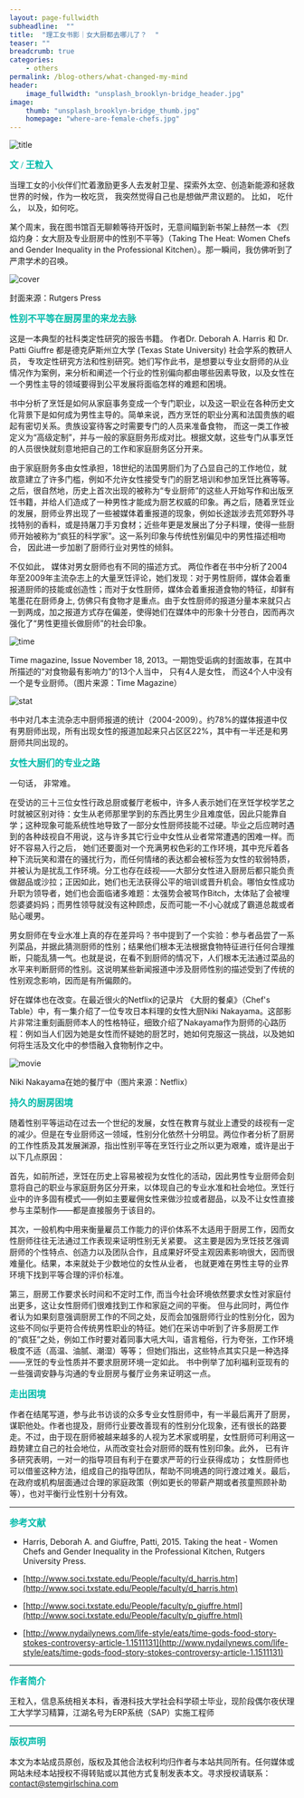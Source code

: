 ```yaml
---
layout: page-fullwidth
subheadline:  ""
title:  "理工女书影｜女大厨都去哪儿了？  "
teaser: ""
breadcrumb: true
categories:
    - others
permalink: /blog-others/what-changed-my-mind
header:
    image_fullwidth: "unsplash_brooklyn-bridge_header.jpg"
image:
    thumb: "unsplash_brooklyn-bridge_thumb.jpg"
    homepage: "where-are-female-chefs.jpg"
---
```


![title](/assets/img/where-are-female-chefs.jpg)


<p style="line-height: normal; font-size: 16px; font-family: 微软雅黑; color: rgb(0, 187, 170); box-sizing: border-box; padding: 0px; margin: 10px 0px; text-align: left;"><strong>
文 / 王粒入
</strong></p>



当理工女的小伙伴们忙着激励更多人去发射卫星、探索外太空、创造新能源和拯救世界的时候，作为一枚吃货， 我突然觉得自己也是想做严肃议题的。 比如， 吃什么， 以及，如何吃。

某个周末，我在图书馆百无聊赖等待开饭时，无意间瞄到新书架上赫然一本 《烈焰灼身：女大厨及专业厨房中的性别不平等》（Taking The Heat: Women Chefs and Gender Inequality in the Professional Kitchen）。那一瞬间，我仿佛听到了严肃学术的召唤。

![cover](/assets/img/where-are-female-chefs/book-cover.jpg)

封面来源：Rutgers Press

<p style="line-height: normal; font-size: 16px; font-family: 微软雅黑; color: rgb(0, 187, 170); box-sizing: border-box; padding: 0px; margin: 10px 0px; text-align: left;"><strong>
性别不平等在厨房里的来龙去脉
</strong></p>



这是一本典型的社科类定性研究的报告书籍。 作者Dr. Deborah A. Harris 和 Dr. Patti Giuffre 都是德克萨斯州立大学 (Texas State University) 社会学系的教研人员， 专攻定性研究方法和性别研究。她们写作此书，是想要以专业女厨师的从业情况作为案例，来分析和阐述一个行业的性别偏向都由哪些因素导致，以及女性在一个男性主导的领域要得到公平发展将面临怎样的难题和困境。

书中分析了烹饪是如何从家庭事务变成一个专门职业，以及这一职业在各种历史文化背景下是如何成为男性主导的。简单来说，西方烹饪的职业分离和法国贵族的崛起有密切关系。贵族设宴待客之时需要专门的人员来准备食物， 而这一类工作被定义为“高级定制”，并与一般的家庭厨务形成对比。根据文献，这些专门从事烹饪的人员很快就刻意地把自己的工作和家庭厨务区分开来。

由于家庭厨务多由女性承担，18世纪的法国男厨们为了凸显自己的工作地位，就故意建立了许多门槛，例如不允许女性接受专门的厨艺培训和参加烹饪比赛等等。之后，很自然地，历史上首次出现的被称为“专业厨师”的这些人开始写作和出版烹饪书籍，并给人们造成了一种男性才能成为厨艺权威的印象。再之后，随着烹饪业的发展，厨师业界出现了一些被媒体着重报道的现象，例如长途跋涉去荒郊野外寻找特别的香料，或是持屠刀手刃食材；近些年更是发展出了分子料理，使得一些厨师开始被称为“疯狂的科学家”。这一系列印象与传统性别偏见中的男性描述相吻合， 因此进一步加剧了厨师行业对男性的倾斜。

不仅如此， 媒体对男女厨师也有不同的描述方式。 两位作者在书中分析了2004年至2009年主流杂志上的大量烹饪评论，她们发现：对于男性厨师，媒体会着重报道厨师的技能或创造性；而对于女性厨师，媒体会着重报道食物的特征，却鲜有笔墨花在厨师身上, 仿佛只有食物才是重点。由于女性厨师的报道分量本来就只占一到两成，加之报道方式存在偏差，使得她们在媒体中的形象十分苍白，因而再次强化了“男性更擅长做厨师”的社会印象。

![time](/assets/img/where-are-female-chefs/time.jpg)

Time magazine, Issue November 18, 2013。一期饱受诟病的封面故事，在其中所描述的“对食物最有影响力”的13个人当中， 只有4人是女性， 而这4个人中没有一个是专业厨师。（图片来源：Time Magazine）

![stat](/assets/img/where-are-female-chefs/stat.jpg)

书中对几本主流杂志中厨师报道的统计（2004-2009）。约78%的媒体报道中仅有男厨师出现，所有出现女性的报道加起来只占区区22%，其中有一半还是和男厨师共同出现的。

<p style="line-height: normal; font-size: 16px; font-family: 微软雅黑; color: rgb(0, 187, 170); box-sizing: border-box; padding: 0px; margin: 10px 0px; text-align: left;"><strong>
女性大厨们的专业之路
</strong></p>



一句话， 非常难。

在受访的三十三位女性行政总厨或餐厅老板中，许多人表示她们在烹饪学校学艺之时就被区别对待：女生从老师那里学到的东西比男生少且难度低，因此只能靠自学；这种现象可能系统性地导致了一部分女性厨师技能不过硬。毕业之后应聘时遇到的各种歧视自不用说，这与许多其它行业中女性从业者常常遭遇的困难一样。而好不容易入行之后， 她们还要面对一个充满男权色彩的工作环境，其中充斥着各种下流玩笑和潜在的骚扰行为，而任何情绪的表达都会被标签为女性的软弱特质，并被认为是扰乱工作环境。分工也存在歧视——大部分女性进入厨房后都只能负责做甜品或沙拉；正因如此，她们也无法获得公平的培训或晋升机会。哪怕女性成功升职为领导者，她们也会面临诸多难题：太强势会被骂作Bitch，太体贴了会被埋怨婆婆妈妈；而男性领导就没有这种顾虑，反而可能一不小心就成了霸道总裁或者贴心暖男。

男女厨师在专业水准上真的存在差异吗？书中提到了一个实验：参与者品尝了一系列菜品，并据此猜测厨师的性别；结果他们根本无法根据食物特征进行任何合理推断，只能乱猜一气。也就是说，在看不到厨师的情况下，人们根本无法通过菜品的水平来判断厨师的性别。这说明某些新闻报道中涉及厨师性别的描述受到了传统的性别观念影响，因而是有所偏颇的。

好在媒体也在改变。在最近很火的Netflix的记录片 《大厨的餐桌》（Chef's Table）中，有一集介绍了一位专攻日本料理的女性大厨Niki Nakayama。这部影片非常注重刻画厨师本人的性格特征，细致介绍了Nakayama作为厨师的心路历程：例如当人们因为她是女性而怀疑她的厨艺时，她如何克服这一挑战，以及她如何将生活及文化中的参悟融入食物制作之中。

![movie](/assets/img/where-are-female-chefs/movie.jpg)

Niki Nakayama在她的餐厅中（图片来源：Netflix）

<p style="line-height: normal; font-size: 16px; font-family: 微软雅黑; color: rgb(0, 187, 170); box-sizing: border-box; padding: 0px; margin: 10px 0px; text-align: left;"><strong>
持久的厨房困境
</strong></p>



随着性别平等运动在过去一个世纪的发展，女性在教育与就业上遭受的歧视有一定的减少。但是在专业厨师这一领域，性别分化依然十分明显。两位作者分析了厨房的工作性质及其发展渊源，指出性别平等在烹饪行业之所以更为艰难，或许是出于以下几点原因：

首先，如前所述，烹饪在历史上容易被视为女性化的活动，因此男性专业厨师会刻意将自己的职业与家庭厨务区分开来，以体现自己的专业水准和社会地位。烹饪行业中的许多固有模式——例如主要雇佣女性来做沙拉或者甜品，以及不让女性直接参与主菜制作——都是直接服务于该目的。

其次，一般机构中用来衡量雇员工作能力的评价体系不太适用于厨房工作，因而女性厨师往往无法通过工作表现来证明性别无关紧要。 这主要是因为烹饪技艺强调厨师的个性特点、创造力以及团队合作，且成果好坏受主观因素影响很大，因而很难量化。结果，本来就处于少数地位的女性从业者， 也就更难在男性主导的业界环境下找到平等合理的评价标准。

第三，厨房工作要求长时间和不定时工作, 而当今社会环境依然要求女性对家庭付出更多，这让女性厨师们很难找到工作和家庭之间的平衡。 但与此同时，两位作者认为如果刻意强调厨房工作的不同之处，反而会加强厨师行业的性别分化，因为这些不同似乎更符合传统男性职业的特征。她们在采访中听到了许多厨房工作的“疯狂”之处，例如工作时要对着同事大吼大叫，语言粗俗，行为夸张，工作环境极度不适（高温、油腻、潮湿）等等； 但她们指出，这些特点其实只是一种选择——烹饪的专业性质并不要求厨房环境一定如此。 书中例举了加利福利亚现有的一些强调安静与沟通的专业厨房与餐厅业务来证明这一点。

<p style="line-height: normal; font-size: 16px; font-family: 微软雅黑; color: rgb(0, 187, 170); box-sizing: border-box; padding: 0px; margin: 10px 0px; text-align: left;"><strong>
走出困境
</strong></p>



作者在结尾写道，参与此书访谈的众多专业女性厨师中，有一半最后离开了厨房，谋职他处。作者也提及，厨师行业要改善现有的性别分化现象，还有很长的路要走。不过，由于现在厨师被越来越多的人视为艺术家或明星，女性厨师可利用这一趋势建立自己的社会地位，从而改变社会对厨师的既有性别印象。此外， 已有许多研究表明，一对一的指导项目有利于在要求严苛的行业获得成功； 女性厨师也可以借鉴这种方法，组成自己的指导团队，帮助不同境遇的同行渡过难关。最后，在政府或机构层面通过合理的家庭政策（例如更长的带薪产期或者孩童照顾补助等），也对平衡行业性别十分有效。





- - -
<p style="line-height: normal; font-size: 16px; font-family: 微软雅黑; color: rgb(0, 187, 170); box-sizing: border-box; padding: 0px; margin: 10px 0px; text-align: left;"><strong>
参考文献
</strong></p>


- Harris, Deborah A. and Giuffre, Patti, 2015. Taking the heat - Women Chefs and Gender Inequality in the Professional Kitchen, Rutgers University Press.

- [http://www.soci.txstate.edu/People/faculty/d_harris.htm](http://www.soci.txstate.edu/People/faculty/d_harris.htm)

- [http://www.soci.txstate.edu/People/faculty/p_giuffre.html](http://www.soci.txstate.edu/People/faculty/p_giuffre.html)

- [http://www.nydailynews.com/life-style/eats/time-gods-food-story-stokes-controversy-article-1.1511131](http://www.nydailynews.com/life-style/eats/time-gods-food-story-stokes-controversy-article-1.1511131)

- - -
<p style="line-height: normal; font-size: 16px; font-family: 微软雅黑; color: rgb(0, 187, 170); box-sizing: border-box; padding: 0px; margin: 10px 0px; text-align: left;"><strong>
作者简介
</strong></p>



王粒入，信息系统相关本科，香港科技大学社会科学硕士毕业，现阶段偶尔夜伏理工大学学习精算，江湖名号为ERP系统（SAP）实施工程师


- - -
<p style="line-height: normal; font-size: 16px; font-family: 微软雅黑; color: rgb(0, 187, 170); box-sizing: border-box; padding: 0px; margin: 10px 0px; text-align: left;"><strong>
版权声明
</strong></p>



本文为本站成员原创，版权及其他合法权利均归作者与本站共同所有。任何媒体或网站未经本站授权不得转贴或以其他方式复制发表本文。寻求授权请联系： contact@stemgirlschina.com
